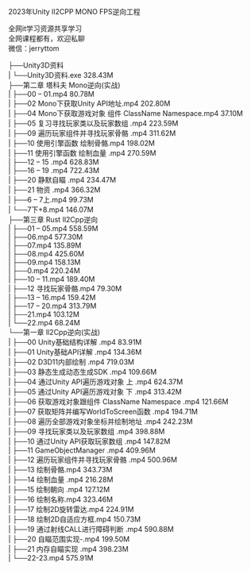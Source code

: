 2023年Unity Il2CPP MONO FPS逆向工程

全网it学习资源共享学习<br>全网课程都有，欢迎私聊<br>微信：jerryttom<br>

├──Unity3D资料<br> | └──Unity3D资料.exe 328.43M<br> ├──第二章 塔科夫 Mono逆向(实战)<br> | ├──00 – 01.mp4 80.78M<br> | ├──02 Mono下获取Unity API地址.mp4 202.80M<br> | ├──04 Mono下获取游戏对象 组件 ClassName Namespace.mp4 37.10M<br> | ├──05 复习寻找玩家类以及玩家数组 .mp4 223.59M<br> | ├──09 遍历玩家组件并寻找玩家骨骼 .mp4 311.62M<br> | ├──10 使用引擎函数 绘制骨骼.mp4 198.02M<br> | ├──11 使用引擎函数 绘制血量 .mp4 270.59M<br> | ├──12 – 15 .mp4 628.83M<br> | ├──16 – 19 .mp4 722.43M<br> | ├──20 静默自瞄 .mp4 234.47M<br> | ├──21 物资 .mp4 366.32M<br> | ├──6 – 7上.mp4 99.73M<br> | └──7下+8.mp4 146.07M<br> ├──第三章 Rust Il2Cpp逆向<br> | ├──01 – 05.mp4 558.59M<br> | ├──06.mp4 577.30M<br> | ├──07.mp4 135.89M<br> | ├──08.mp4 425.60M<br> | ├──09.mp4 158.13M<br> | ├──0.mp4 220.24M<br> | ├──10 – 11.mp4 189.40M<br> | ├──12 寻找玩家骨骼.mp4 79.30M<br> | ├──13 – 16.mp4 159.42M<br> | ├──17 – 20.mp4 313.79M<br> | ├──21.mp4 103.12M<br> | └──22.mp4 68.24M<br> └──第一章 Il2Cpp逆向(实战)<br> | ├──00 Unity基础结构详解 .mp4 83.91M<br> | ├──01 Unity基础API详解 .mp4 134.36M<br> | ├──02 D3D11内部绘制 .mp4 719.03M<br> | ├──03 静态生成动态生成SDK .mp4 109.66M<br> | ├──04 通过Unity API遍历游戏对象 上 .mp4 624.37M<br> | ├──05 通过Unity API遍历游戏对象 下 .mp4 313.42M<br> | ├──06 获取游戏对象跟组件 ClassName Namespace .mp4 121.66M<br> | ├──07 获取矩阵并编写WorldToScreen函数 .mp4 194.71M<br> | ├──08 遍历全部游戏对象坐标并绘制地址 .mp4 242.23M<br> | ├──09 寻找玩家类以及玩家数组 .mp4 398.88M<br> | ├──10 通过Unity API获取玩家数组 .mp4 147.82M<br> | ├──11 GameObjectManager .mp4 409.96M<br> | ├──12 遍历玩家组件并寻找玩家骨骼 .mp4 500.96M<br> | ├──13 绘制骨骼.mp4 343.73M<br> | ├──14 绘制血量 .mp4 216.28M<br> | ├──15 绘制朝向 .mp4 127.12M<br> | ├──16 绘制名称.mp4 323.46M<br> | ├──17 绘制2D旋转雷达.mp4 224.91M<br> | ├──18 绘制2D自适应方框.mp4 150.73M<br> | ├──19 通过射线CALL进行障碍判断 .mp4 590.88M<br> | ├──20 自瞄范围实现-.mp4 199.50M<br> | ├──21 内存自瞄实现 .mp4 398.23M<br> | └──22-23.mp4 575.91M